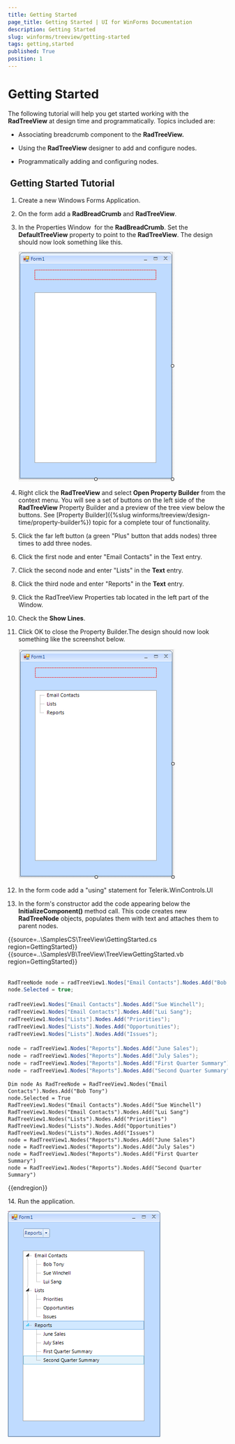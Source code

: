 ```yaml
---
title: Getting Started
page_title: Getting Started | UI for WinForms Documentation
description: Getting Started
slug: winforms/treeview/getting-started
tags: getting,started
published: True
position: 1
---
```


# Getting Started



The following tutorial will help you get started working with the __RadTreeView__ at design time and programmatically. Topics included are: 

* Associating breadcrumb component to the __RadTreeView.__

* Using the __RadTreeView__ designer to add and configure nodes.

* Programmatically adding and configuring nodes.

##  Getting Started Tutorial

1. Create a new Windows Forms Application.

1. On the form add a __RadBreadCrumb__ and __RadTreeView__.
            

1. In the Properties Window  for the __RadBreadCrumb__. Set the __DefaultTreeView__ property to point to the __RadTreeView__. The design should now look something like this.
    
    ![treeview-getting-started 001](images/treeview-getting-started001.png)

1. Right click the __RadTreeView__ and select __Open Property Builder__ from the context menu. You will see a set of buttons on the left side of the __RadTreeView__ Property Builder and a preview of the tree view below the buttons. See [Property Builder]({%slug winforms/treeview/design-time/property-builder%}) topic for a complete  tour of functionality.
            

1. Click the far left button (a green "Plus" button that adds nodes) three times to add three nodes.

1. Click the first node and enter "Email Contacts" in the Text entry.

1. Click the second node and enter "Lists" in the __Text__ entry.
            

1. Click the third node and enter "Reports" in the __Text__ entry.
            

1. Click the RadTreeView Properties tab located in the left part of the Window.

1. Check the __Show Lines__.
            

1. Click OK to close the Property Builder.The design should now look something like the screenshot below.

    ![treeview-getting-started 002](images/treeview-getting-started002.png)

1. In the form code add a "using" statement for Telerik.WinControls.UI

1. In the form's constructor add the code appearing below the __InitializeComponent()__ method call. This code creates new __RadTreeNode__ objects, populates them with text and attaches them to parent nodes.


{{source=..\SamplesCS\TreeView\GettingStarted.cs region=GettingStarted}} 
{{source=..\SamplesVB\TreeView\TreeViewGettingStarted.vb region=GettingStarted}} 

````C#
            
RadTreeNode node = radTreeView1.Nodes["Email Contacts"].Nodes.Add("Bob Tony");
node.Selected = true;
            
radTreeView1.Nodes["Email Contacts"].Nodes.Add("Sue Winchell");
radTreeView1.Nodes["Email Contacts"].Nodes.Add("Lui Sang");
radTreeView1.Nodes["Lists"].Nodes.Add("Priorities");
radTreeView1.Nodes["Lists"].Nodes.Add("Opportunities");
radTreeView1.Nodes["Lists"].Nodes.Add("Issues");
            
node = radTreeView1.Nodes["Reports"].Nodes.Add("June Sales");
node = radTreeView1.Nodes["Reports"].Nodes.Add("July Sales");
node = radTreeView1.Nodes["Reports"].Nodes.Add("First Quarter Summary");
node = radTreeView1.Nodes["Reports"].Nodes.Add("Second Quarter Summary");

````
````VB.NET
Dim node As RadTreeNode = RadTreeView1.Nodes("Email Contacts").Nodes.Add("Bob Tony")
node.Selected = True
RadTreeView1.Nodes("Email Contacts").Nodes.Add("Sue Winchell")
RadTreeView1.Nodes("Email Contacts").Nodes.Add("Lui Sang")
RadTreeView1.Nodes("Lists").Nodes.Add("Priorities")
RadTreeView1.Nodes("Lists").Nodes.Add("Opportunities")
RadTreeView1.Nodes("Lists").Nodes.Add("Issues")
node = RadTreeView1.Nodes("Reports").Nodes.Add("June Sales")
node = RadTreeView1.Nodes("Reports").Nodes.Add("July Sales")
node = RadTreeView1.Nodes("Reports").Nodes.Add("First Quarter Summary")
node = RadTreeView1.Nodes("Reports").Nodes.Add("Second Quarter Summary")

````

{{endregion}} 

14\. Run the application.

![treeview-getting-started 003](images/treeview-getting-started003.png)
